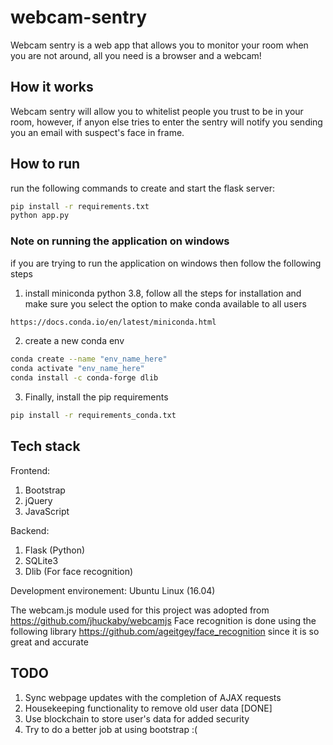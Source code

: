 # webcam-sentry

Webcam sentry is a web app that allows you to monitor your room when you are not around, all you need is a browser and a webcam!

## How it works
Webcam sentry will allow you to whitelist people you trust to be in your room, however, if anyon else tries to enter the sentry will notify you sending you an email with suspect's face in frame. 

## How to run
run the following commands to create and start the flask server:

```bash
pip install -r requirements.txt
python app.py
```

### Note on running the application on windows
if you are trying to run the application on windows then follow the following steps
  1. install miniconda python 3.8, follow all the steps for installation and make sure you select the option to make conda available to all users
  ```bash
  https://docs.conda.io/en/latest/miniconda.html
  ```
  2. create a new conda env
   ```bash
   conda create --name "env_name_here"
   conda activate "env_name_here"
   conda install -c conda-forge dlib
   ```
  3. Finally, install the pip requirements
  ```bash
  pip install -r requirements_conda.txt
  ```
 
## Tech stack
Frontend:
  1. Bootstrap
  2. jQuery
  3. JavaScript
  
Backend:
  1. Flask (Python)
  2. SQLite3
  3. Dlib (For face recognition)

Development environement: Ubuntu Linux (16.04)

The webcam.js module used for this project was adopted from https://github.com/jhuckaby/webcamjs
Face recognition is done using the following library https://github.com/ageitgey/face_recognition since it is so great and accurate

## TODO
1. Sync webpage updates with the completion of AJAX requests
2. Housekeeping functionality to remove old user data [DONE]
3. Use blockchain to store user's data for added security
4. Try to do a better job at using bootstrap :(
